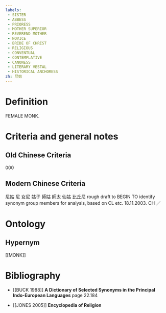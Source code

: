```yaml
---
labels: 
 - SISTER
 - ABBESS
 - PRIORESS
 - MOTHER SUPERIOR
 - REVEREND MOTHER
 - NOVICE
 - BRIDE OF CHRIST
 - RELIGIOUS
 - CONVENTUAL
 - CONTEMPLATIVE
 - CANONESS
 - LITERARY VESTAL
 - HISTORICAL ANCHORESS
zh: 尼姑 
---
```


# Definition
FEMALE MONK.
# Criteria and general notes
## Old Chinese Criteria
000
## Modern Chinese Criteria
尼姑
尼
女尼
姑子
師姑
師太
仙姑
比丘尼
rough draft to BEGIN TO identify synonym group members for analysis, based on CL etc. 18.11.2003. CH ／
# Ontology

## Hypernym
[[MONK]]
# Bibliography
- [[BUCK 1988]]
**A Dictionary of Selected Synonyms in the Principal Indo-European Languages** page 22.184

- [[JONES 2005]]
**Encyclopedia of Religion** 

